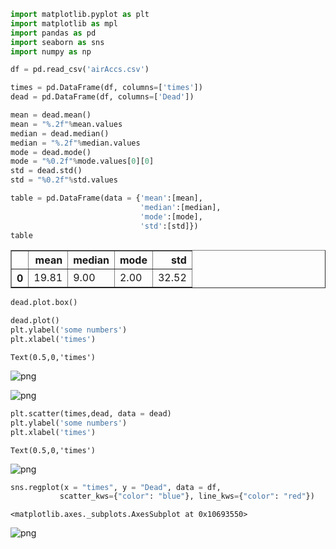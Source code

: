 

```python
import matplotlib.pyplot as plt
import matplotlib as mpl
import pandas as pd
import seaborn as sns
import numpy as np
```


```python
df = pd.read_csv('airAccs.csv')

times = pd.DataFrame(df, columns=['times'])
dead = pd.DataFrame(df, columns=['Dead'])

mean = dead.mean()
mean = "%.2f"%mean.values
median = dead.median()
median = "%.2f"%median.values
mode = dead.mode()
mode = "%0.2f"%mode.values[0][0]
std = dead.std()
std = "%0.2f"%std.values
```


```python
table = pd.DataFrame(data = {'mean':[mean],
                             'median':[median],
                             'mode':[mode],
                             'std':[std]})
table
```




<div>
<style scoped>
    .dataframe tbody tr th:only-of-type {
        vertical-align: middle;
    }

    .dataframe tbody tr th {
        vertical-align: top;
    }

    .dataframe thead th {
        text-align: right;
    }
</style>
<table border="1" class="dataframe">
  <thead>
    <tr style="text-align: right;">
      <th></th>
      <th>mean</th>
      <th>median</th>
      <th>mode</th>
      <th>std</th>
    </tr>
  </thead>
  <tbody>
    <tr>
      <th>0</th>
      <td>19.81</td>
      <td>9.00</td>
      <td>2.00</td>
      <td>32.52</td>
    </tr>
  </tbody>
</table>
</div>




```python
dead.plot.box()

dead.plot()
plt.ylabel('some numbers')
plt.xlabel('times')
```




    Text(0.5,0,'times')




![png](output_3_1.png)



![png](output_3_2.png)



```python
plt.scatter(times,dead, data = dead)
plt.ylabel('some numbers')
plt.xlabel('times')
```




    Text(0.5,0,'times')




![png](output_4_1.png)



```python
sns.regplot(x = "times", y = "Dead", data = df, 
           scatter_kws={"color": "blue"}, line_kws={"color": "red"})
```




    <matplotlib.axes._subplots.AxesSubplot at 0x10693550>




![png](output_5_1.png)

